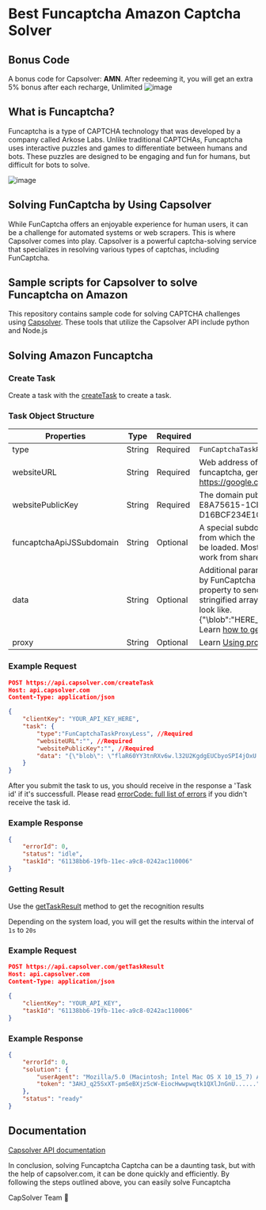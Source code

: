 # Best Funcaptcha Amazon Captcha Solver

## Bonus Code
 A bonus code for Capsolver: **AMN**. After redeeming it, you will get an extra 5% bonus after each recharge, Unlimited
 ![image](https://github.com/ERIZOAT/Amazon-captcha-services/assets/157081315/6478d451-26a0-4b79-ae44-dfc8c9ed5ee0)


## What is Funcaptcha?

Funcaptcha is a type of CAPTCHA technology that was developed by a company called Arkose Labs. Unlike traditional CAPTCHAs, Funcaptcha uses interactive puzzles and games to differentiate between humans and bots. These puzzles are designed to be engaging and fun for humans, but difficult for bots to solve.


![image](https://github.com/ERIZOAT/Amazon-captcha-services/assets/157081315/98b0cfee-211d-4d54-a489-e9a76ad706c3)



## Solving FunCaptcha by Using Capsolver
While FunCaptcha offers an enjoyable experience for human users, it can be a challenge for automated systems or web scrapers. This is where Capsolver comes into play. Capsolver is a powerful captcha-solving service that specializes in resolving various types of captchas, including FunCaptcha.

## Sample scripts for Capsolver to solve Funcaptcha on Amazon

This repository contains sample code for solving CAPTCHA challenges using [Capsolver](https://www.capsolver.com/). These tools that utilize the Capsolver API include python and Node.js


## Solving Amazon Funcaptcha

### Create Task

Create a task with the [createTask](../api-createtask.md) to create a task.

### Task Object Structure

| Properties               | Type   | Required | Description                                                                                                                                                                                                                                                                                                                |
|--------------------------|--------|----------|----------------------------------------------------------------------------------------------------------------------------------------------------------------------------------------------------------------------------------------------------------------------------------------------------------------------------|
| type                     | String | Required | `FunCaptchaTaskProxyLess`                                                                                                                                                                                                                                                                                                  |
| websiteURL               | String | Required | Web address of the website using funcaptcha, generally it's fixed value. (Ex: https://google.com)                                                                                                                                                                                                                          |
| websitePublicKey         | String | Required | The domain public key, rarely updated. (Ex: E8A75615-1CBA-5DFF-8031-D16BCF234E10)                                                                                                                                                                                                                                          |
| funcaptchaApiJSSubdomain | String | Optional | A special subdomain of [funcaptcha.com](http://funcaptcha.com/), from which the JS captcha widget should be loaded. Most FunCaptcha installations work from shared domains.                                                                                                                                                |
| data                     | String | Optional | Additional parameter that may be required by FunCaptcha implementation. Use this property to send "blob" value as a stringified array. See example how it may look like. {"\blob\":\"HERE_COMES_THE_blob_VALUE\"}  Learn [how to get FunCaptcha blob data](https://www.capsolver.com/blog/FunCaptcha/funcaptcha-data-blob) |
| proxy                    | String | Optional | Learn [Using proxies](../api-how-to-use-proxy)                                                                                                                                                                                                                                                                             |

### Example Request

``` json
POST https://api.capsolver.com/createTask
Host: api.capsolver.com
Content-Type: application/json

{
    "clientKey": "YOUR_API_KEY_HERE",
    "task": {
        "type":"FunCaptchaTaskProxyLess", //Required
        "websiteURL":"", //Required
        "websitePublicKey":"", //Required
        "data": "{\"blob\": \"flaR60YY3tnRXv6w.l32U2KgdgEUCbyoSPI4jOxU...\"}" // Optional
    }
}
```


After you submit the task to us, you should receive in the response a 'Task id' if it's successfull. Please
read [errorCode: full list of errors](https://captchaai.atlassian.net/wiki/spaces/CAPTCHAAI/pages/394062/FuncaptchaTask+solving+FunCaptcha#)
if you didn't receive the task id.

### Example Response

``` json
{
    "errorId": 0,
    "status": "idle",
    "taskId": "61138bb6-19fb-11ec-a9c8-0242ac110006"
}

```

### **Getting Result**

Use the [getTaskResult](../api-gettaskresult.md) method to get the recognition results

Depending on the system load, you will get the results within the interval of `1s` to `20s`

### Example Request

``` json
POST https://api.capsolver.com/getTaskResult
Host: api.capsolver.com
Content-Type: application/json

{
    "clientKey": "YOUR_API_KEY",
    "taskId": "61138bb6-19fb-11ec-a9c8-0242ac110006"
}
```

### Example Response

``` json
{
    "errorId": 0,
    "solution": {
        "userAgent": "Mozilla/5.0 (Macintosh; Intel Mac OS X 10_15_7) AppleWebKit/537.36 (KHTML, like Gecko) Chrome/120.0.0.0 Safari/537.36",
        "token": "3AHJ_q25SxXT-pmSeBXjzScW-EiocHwwpwqtk1QXlJnGnU......"
    },
    "status": "ready"
}
```



## Documentation 
[Capsolver API documentation](https://docs.capsolver.com/guide/api-server.html)

In conclusion, solving Funcaptcha Captcha can be a daunting task, but with the help of capsolver.com, it can be done quickly and efficiently. By following the steps outlined above, you can easily solve Funcaptcha

CapSolver Team 💜


         
